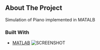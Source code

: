 <!-- ABOUT THE PROJECT -->
## About The Project

Simulation of Piano implemented in MATALB

### Built With
* [MATLAB](https://in.mathworks.com/products/matlab.html)
![SCREENSHOT](https://user-images.githubusercontent.com/23334099/151551001-59c2c22e-7e93-4422-ace9-8fcd4cc0877f.jpg)

